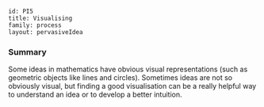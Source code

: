 ````
id: PI5
title: Visualising
family: process
layout: pervasiveIdea

````

### Summary

Some ideas in mathematics have obvious visual representations (such as geometric objects like lines and circles).  Sometimes ideas are not so obviously visual, but finding a good visualisation can be a really helpful way to understand an idea or to develop a better intuition.